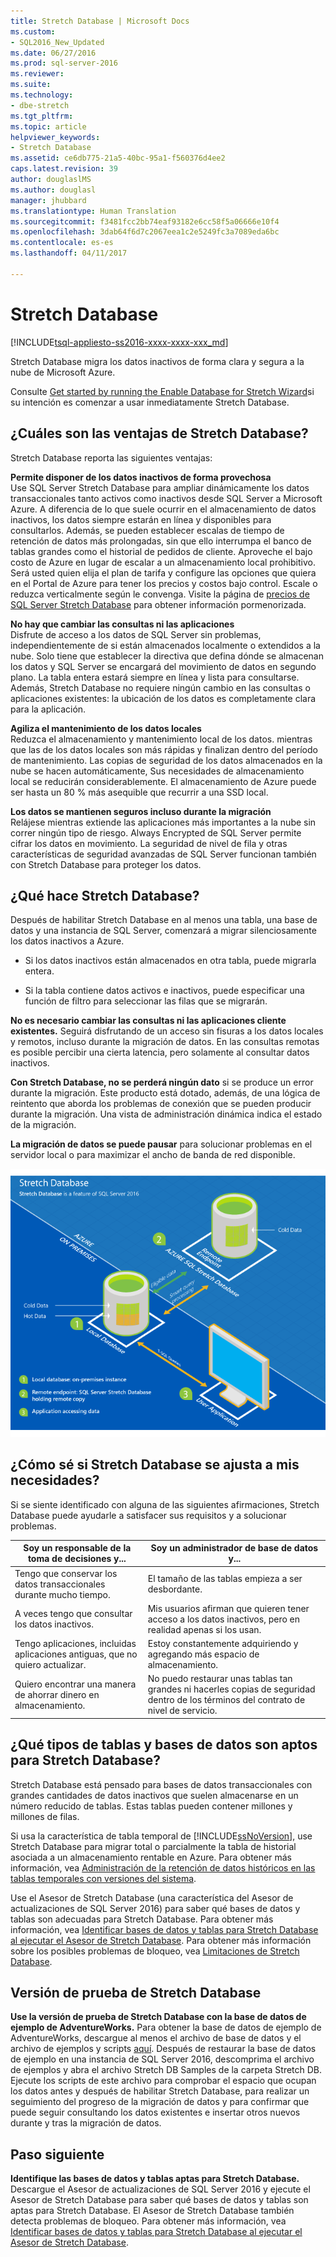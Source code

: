 ```yaml
---
title: Stretch Database | Microsoft Docs
ms.custom:
- SQL2016_New_Updated
ms.date: 06/27/2016
ms.prod: sql-server-2016
ms.reviewer: 
ms.suite: 
ms.technology:
- dbe-stretch
ms.tgt_pltfrm: 
ms.topic: article
helpviewer_keywords:
- Stretch Database
ms.assetid: ce6db775-21a5-40bc-95a1-f560376d4ee2
caps.latest.revision: 39
author: douglaslMS
ms.author: douglasl
manager: jhubbard
ms.translationtype: Human Translation
ms.sourcegitcommit: f3481fcc2bb74eaf93182e6cc58f5a06666e10f4
ms.openlocfilehash: 3dab64f6d7c2067eea1c2e5249fc3a7089eda6bc
ms.contentlocale: es-es
ms.lasthandoff: 04/11/2017

---
```

# <a name="stretch-database"></a>Stretch Database
[!INCLUDE[tsql-appliesto-ss2016-xxxx-xxxx-xxx_md](../../includes/tsql-appliesto-ss2016-xxxx-xxxx-xxx-md.md)]

  Stretch Database migra los datos inactivos de forma clara y segura a la nube de Microsoft Azure.  
  
 Consulte [Get started by running the Enable Database for Stretch Wizard](../../sql-server/stretch-database/get-started-by-running-the-enable-database-for-stretch-wizard.md)si su intención es comenzar a usar inmediatamente Stretch Database.  
  
## <a name="what-are-the-benefits-of-stretch-database"></a>¿Cuáles son las ventajas de Stretch Database?  
 Stretch Database reporta las siguientes ventajas:  
  
 **Permite disponer de los datos inactivos de forma provechosa**  
 Use SQL Server Stretch Database para ampliar dinámicamente los datos transaccionales tanto activos como inactivos desde SQL Server a Microsoft Azure. A diferencia de lo que suele ocurrir en el almacenamiento de datos inactivos, los datos siempre estarán en línea y disponibles para consultarlos. Además, se pueden establecer escalas de tiempo de retención de datos más prolongadas, sin que ello interrumpa el banco de tablas grandes como el historial de pedidos de cliente. Aproveche el bajo costo de Azure en lugar de escalar a un almacenamiento local prohibitivo. Será usted quien elija el plan de tarifa y configure las opciones que quiera en el Portal de Azure para tener los precios y costos bajo control. Escale o reduzca verticalmente según le convenga. Visite la página de [precios de SQL Server Stretch Database](https://azure.microsoft.com/pricing/details/sql-server-stretch-database/) para obtener información pormenorizada.  
  
 **No hay que cambiar las consultas ni las aplicaciones**  
 Disfrute de acceso a los datos de SQL Server sin problemas, independientemente de si están almacenados localmente o extendidos a la nube.  Solo tiene que establecer la directiva que defina dónde se almacenan los datos y SQL Server se encargará del movimiento de datos en segundo plano. La tabla entera estará siempre en línea y lista para consultarse. Además, Stretch Database no requiere ningún cambio en las consultas o aplicaciones existentes: la ubicación de los datos es completamente clara para la aplicación.  
  
 **Agiliza el mantenimiento de los datos locales**  
 Reduzca el almacenamiento y mantenimiento local de los datos. mientras que las de los datos locales son más rápidas y finalizan dentro del período de mantenimiento. Las copias de seguridad de los datos almacenados en la nube se hacen automáticamente, Sus necesidades de almacenamiento local se reducirán considerablemente. El almacenamiento de Azure puede ser hasta un 80 % más asequible que recurrir a una SSD local.  
  
 **Los datos se mantienen seguros incluso durante la migración**  
 Relájese mientras extiende las aplicaciones más importantes a la nube sin correr ningún tipo de riesgo. Always Encrypted de SQL Server permite cifrar los datos en movimiento. La seguridad de nivel de fila y otras características de seguridad avanzadas de SQL Server funcionan también con Stretch Database para proteger los datos.  
  
## <a name="what-does-stretch-database-do"></a>¿Qué hace Stretch Database?  
 Después de habilitar Stretch Database en al menos una tabla, una base de datos y una instancia de SQL Server, comenzará a migrar silenciosamente los datos inactivos a Azure.  
  
-   Si los datos inactivos están almacenados en otra tabla, puede migrarla entera.  
  
-   Si la tabla contiene datos activos e inactivos, puede especificar una función de filtro para seleccionar las filas que se migrarán.

**No es necesario cambiar las consultas ni las aplicaciones cliente existentes.** Seguirá disfrutando de un acceso sin fisuras a los datos locales y remotos, incluso durante la migración de datos. En las consultas remotas es posible percibir una cierta latencia, pero solamente al consultar datos inactivos.

**Con Stretch Database, no se perderá ningún dato** si se produce un error durante la migración. Este producto está dotado, además, de una lógica de reintento que aborda los problemas de conexión que se pueden producir durante la migración. Una vista de administración dinámica indica el estado de la migración.

**La migración de datos se puede pausar** para solucionar problemas en el servidor local o para maximizar el ancho de banda de red disponible.  
  
 ![Información general de la base de datos de Stretch](../../sql-server/stretch-database/media/stretch-overview.png "Información general de la base de datos de Stretch")  
  
## <a name="is-stretch-database-for-you"></a>¿Cómo sé si Stretch Database se ajusta a mis necesidades?  
 Si se siente identificado con alguna de las siguientes afirmaciones, Stretch Database puede ayudarle a satisfacer sus requisitos y a solucionar problemas.  
  
|Soy un responsable de la toma de decisiones y...|Soy un administrador de base de datos y...|  
|--------------------------------|---------------------|  
|Tengo que conservar los datos transaccionales durante mucho tiempo.|El tamaño de las tablas empieza a ser desbordante.|  
|A veces tengo que consultar los datos inactivos.|Mis usuarios afirman que quieren tener acceso a los datos inactivos, pero en realidad apenas si los usan.|  
|Tengo aplicaciones, incluidas aplicaciones antiguas, que no quiero actualizar.|Estoy constantemente adquiriendo y agregando más espacio de almacenamiento.|  
|Quiero encontrar una manera de ahorrar dinero en almacenamiento.|No puedo restaurar unas tablas tan grandes ni hacerles copias de seguridad dentro de los términos del contrato de nivel de servicio.|  
  
## <a name="what-kind-of-databases-and-tables-are-candidates-for-stretch-database"></a>¿Qué tipos de tablas y bases de datos son aptos para Stretch Database?  
 Stretch Database está pensado para bases de datos transaccionales con grandes cantidades de datos inactivos que suelen almacenarse en un número reducido de tablas. Estas tablas pueden contener millones y millones de filas.  
  
 Si usa la característica de tabla temporal de [!INCLUDE[ssNoVersion](../../includes/ssnoversion-md.md)], use Stretch Database para migrar total o parcialmente la tabla de historial asociada a un almacenamiento rentable en Azure. Para obtener más información, vea [Administración de la retención de datos históricos en las tablas temporales con versiones del sistema](../../relational-databases/tables/manage-retention-of-historical-data-in-system-versioned-temporal-tables.md).  
  
 Use el Asesor de Stretch Database (una característica del Asesor de actualizaciones de SQL Server 2016) para saber qué bases de datos y tablas son adecuadas para Stretch Database. Para obtener más información, vea [Identificar bases de datos y tablas para Stretch Database al ejecutar el Asesor de Stretch Database](../../sql-server/stretch-database/stretch-database-databases-and-tables-stretch-database-advisor.md). Para obtener más información sobre los posibles problemas de bloqueo, vea [Limitaciones de Stretch Database](../../sql-server/stretch-database/limitations-for-stretch-database.md).  

## <a name="test-drive-stretch-database"></a>Versión de prueba de Stretch Database  
 **Use la versión de prueba de Stretch Database con la base de datos de ejemplo de AdventureWorks.** Para obtener la base de datos de ejemplo de AdventureWorks, descargue al menos el archivo de base de datos y el archivo de ejemplos y scripts [aquí](https://www.microsoft.com/en-us/download/details.aspx?id=49502). Después de restaurar la base de datos de ejemplo en una instancia de SQL Server 2016, descomprima el archivo de ejemplos y abra el archivo Stretch DB Samples de la carpeta Stretch DB. Ejecute los scripts de este archivo para comprobar el espacio que ocupan los datos antes y después de habilitar Stretch Database, para realizar un seguimiento del progreso de la migración de datos y para confirmar que puede seguir consultando los datos existentes e insertar otros nuevos durante y tras la migración de datos.  
  
## <a name="next-step"></a>Paso siguiente  
 **Identifique las bases de datos y tablas aptas para Stretch Database.** Descargue el Asesor de actualizaciones de SQL Server 2016 y ejecute el Asesor de Stretch Database para saber qué bases de datos y tablas son aptas para Stretch Database. El Asesor de Stretch Database también detecta problemas de bloqueo. Para obtener más información, vea [Identificar bases de datos y tablas para Stretch Database al ejecutar el Asesor de Stretch Database](../../sql-server/stretch-database/stretch-database-databases-and-tables-stretch-database-advisor.md).  
  
  

